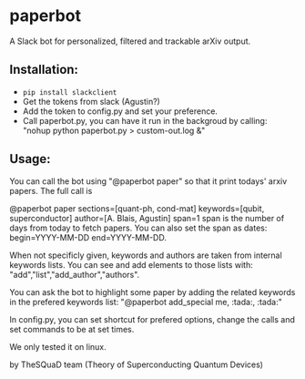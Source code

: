 # paperbot
A Slack bot for personalized, filtered and trackable arXiv output.


## Installation:
- `pip install slackclient`
- Get the tokens from slack (Agustin?)
- Add the token to config.py and set your preference.
- Call paperbot.py, you can have it run in the backgroud by calling:
  "nohup python paperbot.py > custom-out.log &"

## Usage:
You can call the bot using "@paperbot paper" so that it print todays' arxiv
papers. The full call is

@paperbot paper sections=[quant-ph, cond-mat] keywords=[qubit, superconductor]
author=[A. Blais, Agustin] span=1
span is the number of days from today to fetch papers.
You can also set the span as dates: begin=YYYY-MM-DD end=YYYY-MM-DD.

When not specificly given, keywords and authors are taken from internal keywords lists.
You can see and add elements to those lists with: "add","list","add_author","authors".

You can ask the bot to highlight some paper by adding the related keywords
in the prefered keywords list:
"@paperbot add_special me, \:tada:, \:tada:"

In config.py, you can set shortcut for prefered options, change the calls
and set commands to be at set times.

We only tested it on linux.

by TheSQuaD team (Theory of Superconducting Quantum Devices)
